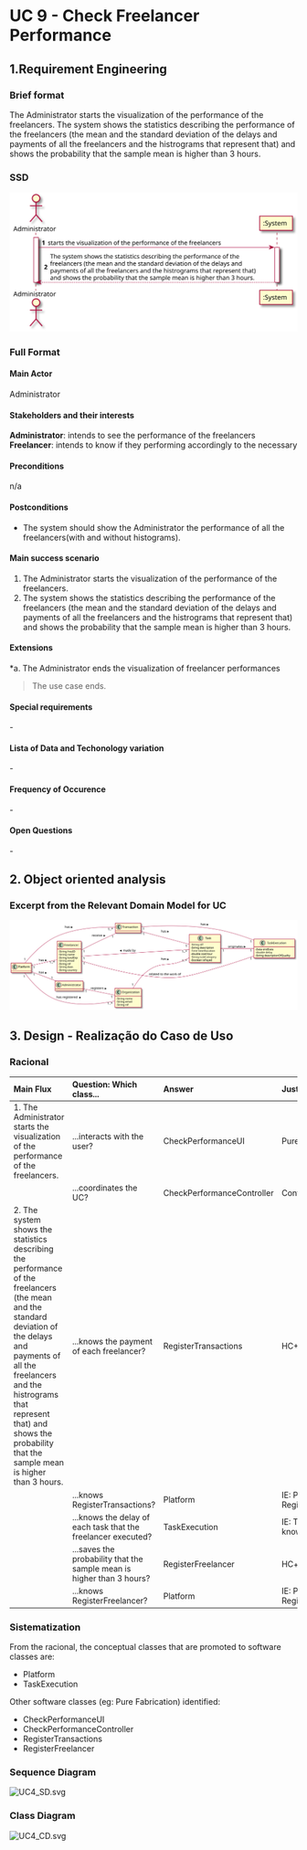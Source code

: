 # UC 9 - Check Freelancer Performance

## 1.Requirement Engineering

### Brief format
The Administrator starts the visualization of the performance of the freelancers. The system shows the statistics describing the performance of the freelancers (the mean and the standard deviation of the delays and payments of all the freelancers and the histrograms that represent that) and shows the probability that the sample mean is higher than 3 hours.


### SSD
![UC_SSD.svg](UC9_SSD.svg)


### Full Format

#### Main Actor

Administrator

#### Stakeholders and their interests
**Administrator**: intends to see the performance of the freelancers
**Freelancer**: intends to know if they performing accordingly to the necessary

#### Preconditions

n/a

#### Postconditions
* The system should show the Administrator the performance of all the freelancers(with and without histograms).

#### Main success scenario 

1. The Administrator starts the visualization of the performance of the freelancers.
2. The system shows the statistics describing the performance of the freelancers (the mean and the standard deviation of the delays and payments of all the freelancers and the histrograms that represent that) and shows the probability that the sample mean is higher than 3 hours.

#### Extensions

*a. The Administrator ends the visualization of freelancer performances
> The use case ends.


#### Special requirements
\-

#### Lista of Data and Techonology variation
\-

#### Frequency of Occurence

\-

#### Open Questions

\-

## 2. Object oriented analysis

### Excerpt from the Relevant Domain Model for UC

![UC9_MD.svg](UC9_MD.svg)


## 3. Design - Realização do Caso de Uso

### Racional

| Main Flux | Question: Which class... | Answer  | Justification  |
|:--------------  |:---------------------- |:----------|:---------------------------- |
|1. The Administrator starts the visualization of the performance of the freelancers. |...interacts with the user? | CheckPerformanceUI | Pure Fabrication|
|             |...coordinates the UC? | CheckPerformanceController | Controller |
|2. The system shows the statistics describing the performance of the freelancers (the mean and the standard deviation of the delays and payments of all the freelancers and the histrograms that represent that) and shows the probability that the sample mean is higher than 3 hours. |...knows the payment of each freelancer? | RegisterTransactions | HC+LC|
|                                  |...knows RegisterTransactions? | Platform | IE: Platform has RegisterTransactions|
|            |...knows the delay of each task that the freelancer executed? | TaskExecution | IE: TaskExecution knows its own data |
|            |...saves the probability that the sample mean is higher than 3 hours? | RegisterFreelancer | HC+lC
|            |...knows RegisterFreelancer? | Platform | IE: Platform has RegisterFreelancer | 



### Sistematization ##

From the racional, the conceptual classes that are promoted to software classes are:

 * Platform
 * TaskExecution
 


Other software classes (eg: Pure Fabrication) identified:

 * CheckPerformanceUI
 * CheckPerformanceController
 * RegisterTransactions
 * RegisterFreelancer
 

### Sequence Diagram

![UC4_SD.svg](UC4_SD.svg)



### Class Diagram

![UC4_CD.svg](UC4_CD.svg)

